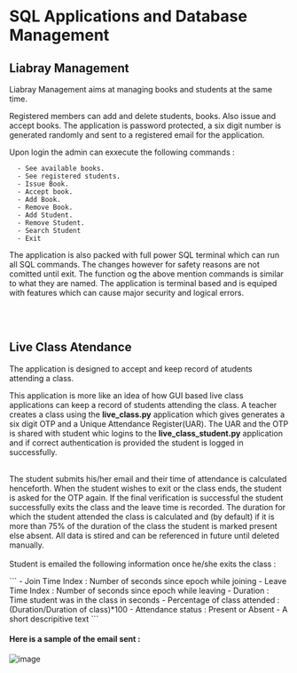<html>
<body>
<h1>SQL Applications and Database Management</h1>
  <h2>Liabray Management</h2>
  <p>Liabray Management aims at managing books and students at the same time.</p>
  <p>Registered members can add and delete students, books. Also issue and accept books. The application is password protected, a six digit number is generated randomly and sent to a registered email for the application.</p>
  <p>Upon login the admin can exxecute the following commands : </p>
</body>
</html>

```
  - See available books.
  - See registered students.
  - Issue Book.
  - Accept book.
  - Add Book.
  - Remove Book.
  - Add Student.
  - Remove Student.
  - Search Student
  - Exit
```

<html>
<body>
  <p>The application is also packed with full power SQL terminal which can run all SQL commands. The changes however for safety reasons are not comitted until exit. The function og the above mention commands is similar to what they are named. The application is terminal based and is equiped with features which can cause major security and logical errors.</p>
</body>
</html>

<html>
<body>
  <br><br>
  <h2>Live Class Atendance</h2>
  <p>The application is designed to accept and keep record of atudents attending a class.</p>
  <p>This application is more like an idea of how GUI based live class applications can keep a record of students attending the class. A teacher creates a class using the <b>live_class.py</b> application which gives generates a six digit OTP and a Unique Attendance Register(UAR). The UAR and the OTP is shared with student whic logins to the <b>live_class_student.py</b> application and if correct authentication is provided the student is logged in successfully. <br><br>
    
The student submits his/her email and their time of attendance is calculated henceforth. When the student wishes to exit or the class ends, the student is asked for the OTP again. If the final verification is successful the student successfully exits the class and the leave time is recorded. The duration for which the student attended the class is calculated and (by default) if it is more than 75% of the duration of the class the student is marked present else absent. All data is stired and can be referenced in future until deleted manually.<br><br>
Student is emailed the following information once he/she exits the class :
</p>
</body>
</html>
```
- Join Time Index : Number of seconds since epoch while joining
- Leave Time Index : Number of seconds since epoch while leaving
- Duration : Time student was in the class in seconds
- Percentage of class attended : (Duration/Duration of class)*100
- Attendance status : Present or Absent
- A short descripitive text
```


#### Here is a sample of the email sent : 
![image](https://user-images.githubusercontent.com/66439372/126080489-bd63c3aa-1707-4082-932b-9f8d10156b79.png)

